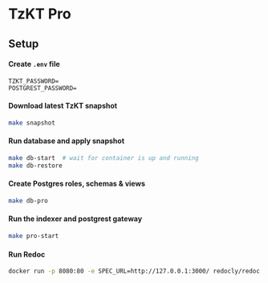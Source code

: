 # TzKT Pro

## Setup

#### Create `.env` file

```
TZKT_PASSWORD=
POSTGREST_PASSWORD=
```

#### Download latest TzKT snapshot

```bash
make snapshot
```

#### Run database and apply snapshot

```bash
make db-start  # wait for container is up and running
make db-restore
```

#### Create Postgres roles, schemas & views

```bash
make db-pro
```

#### Run the indexer and postgrest gateway

```bash
make pro-start
```

#### Run Redoc

```bash
docker run -p 8080:80 -e SPEC_URL=http://127.0.0.1:3000/ redocly/redoc
```
